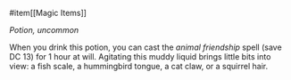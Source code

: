 #item[[Magic Items]]

*Potion, uncommon*

When you drink this potion, you can cast the *animal friendship* spell (save DC 13) for 1 hour at will. Agitating this muddy liquid brings little bits into view: a fish scale, a hummingbird tongue, a cat claw, or a squirrel hair.
